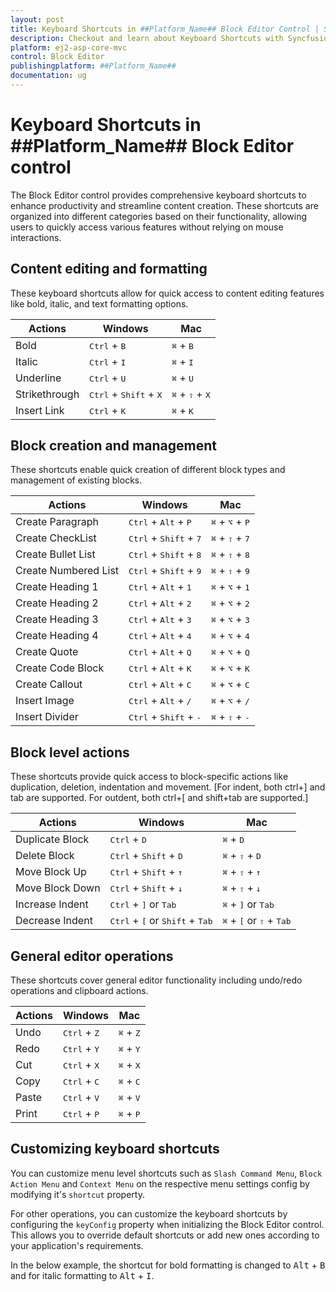 ```yaml
---
layout: post
title: Keyboard Shortcuts in ##Platform_Name## Block Editor Control | Syncfusion
description: Checkout and learn about Keyboard Shortcuts with Syncfusion Essential ##Platform_Name## BlockEditor control, its elements, and more details.
platform: ej2-asp-core-mvc
control: Block Editor
publishingplatform: ##Platform_Name##
documentation: ug
---
```


# Keyboard Shortcuts in ##Platform_Name## Block Editor control

The Block Editor control provides comprehensive keyboard shortcuts to enhance productivity and streamline content creation. These shortcuts are organized into different categories based on their functionality, allowing users to quickly access various features without relying on mouse interactions.

## Content editing and formatting

These keyboard shortcuts allow for quick access to content editing features like bold, italic, and text formatting options.

| Actions | Windows | Mac |
|---------|---------|-----|
| Bold | <kbd>Ctrl</kbd> + <kbd>B</kbd> | <kbd>⌘</kbd> + <kbd>B</kbd> |
| Italic | <kbd>Ctrl</kbd> + <kbd>I</kbd> | <kbd>⌘</kbd> + <kbd>I</kbd> |
| Underline | <kbd>Ctrl</kbd> + <kbd>U</kbd> | <kbd>⌘</kbd> + <kbd>U</kbd> |
| Strikethrough | <kbd>Ctrl</kbd> + <kbd>Shift</kbd> + <kbd>X</kbd> | <kbd>⌘</kbd> + <kbd>⇧</kbd> + <kbd>X</kbd> |
| Insert Link | <kbd>Ctrl</kbd> + <kbd>K</kbd> | <kbd>⌘</kbd> + <kbd>K</kbd> |

## Block creation and management

These shortcuts enable quick creation of different block types and management of existing blocks.

| Actions | Windows | Mac |
|---------|---------|-----|
| Create Paragraph | <kbd>Ctrl</kbd> + <kbd>Alt</kbd> + <kbd>P</kbd> | <kbd>⌘</kbd> + <kbd>⌥</kbd> + <kbd>P</kbd> |
| Create CheckList | <kbd>Ctrl</kbd> + <kbd>Shift</kbd> + <kbd>7</kbd> | <kbd>⌘</kbd> + <kbd>⇧</kbd> + <kbd>7</kbd> |
| Create Bullet List | <kbd>Ctrl</kbd> + <kbd>Shift</kbd> + <kbd>8</kbd> | <kbd>⌘</kbd> + <kbd>⇧</kbd> + <kbd>8</kbd> |
| Create Numbered List | <kbd>Ctrl</kbd> + <kbd>Shift</kbd> + <kbd>9</kbd> | <kbd>⌘</kbd> + <kbd>⇧</kbd> + <kbd>9</kbd> |
| Create Heading 1 | <kbd>Ctrl</kbd> + <kbd>Alt</kbd> + <kbd>1</kbd> | <kbd>⌘</kbd> + <kbd>⌥</kbd> + <kbd>1</kbd> |
| Create Heading 2 | <kbd>Ctrl</kbd> + <kbd>Alt</kbd> + <kbd>2</kbd> | <kbd>⌘</kbd> + <kbd>⌥</kbd> + <kbd>2</kbd> |
| Create Heading 3 | <kbd>Ctrl</kbd> + <kbd>Alt</kbd> + <kbd>3</kbd> | <kbd>⌘</kbd> + <kbd>⌥</kbd> + <kbd>3</kbd> |
| Create Heading 4 | <kbd>Ctrl</kbd> + <kbd>Alt</kbd> + <kbd>4</kbd> | <kbd>⌘</kbd> + <kbd>⌥</kbd> + <kbd>4</kbd> |
| Create Quote | <kbd>Ctrl</kbd> + <kbd>Alt</kbd> + <kbd>Q</kbd> | <kbd>⌘</kbd> + <kbd>⌥</kbd> + <kbd>Q</kbd> |
| Create Code Block | <kbd>Ctrl</kbd> + <kbd>Alt</kbd> + <kbd>K</kbd> | <kbd>⌘</kbd> + <kbd>⌥</kbd> + <kbd>K</kbd> |
| Create Callout | <kbd>Ctrl</kbd> + <kbd>Alt</kbd> + <kbd>C</kbd> | <kbd>⌘</kbd> + <kbd>⌥</kbd> + <kbd>C</kbd> |
| Insert Image | <kbd>Ctrl</kbd> + <kbd>Alt</kbd> + <kbd>/</kbd> | <kbd>⌘</kbd> + <kbd>⌥</kbd> + <kbd>/</kbd> |
| Insert Divider | <kbd>Ctrl</kbd> + <kbd>Shift</kbd> + <kbd>-</kbd> |<kbd>⌘</kbd> + <kbd>⇧</kbd> + <kbd>-</kbd> |

## Block level actions

These shortcuts provide quick access to block-specific actions like duplication, deletion, indentation and movement.
[For indent, both ctrl+] and tab are supported. For outdent, both ctrl+[ and shift+tab are supported.]

| Actions | Windows | Mac |
|---------|---------|-----|
| Duplicate Block | <kbd>Ctrl</kbd> + <kbd>D</kbd> | <kbd>⌘</kbd> + <kbd>D</kbd> |
| Delete Block | <kbd>Ctrl</kbd> + <kbd>Shift</kbd> + <kbd>D</kbd> | <kbd>⌘</kbd> + <kbd>⇧</kbd> + <kbd>D</kbd> |
| Move Block Up | <kbd>Ctrl</kbd> + <kbd>Shift</kbd> + <kbd>↑</kbd> | <kbd>⌘</kbd> + <kbd>⇧</kbd> + <kbd>↑</kbd> |
| Move Block Down | <kbd>Ctrl</kbd> + <kbd>Shift</kbd> + <kbd>↓</kbd> | <kbd>⌘</kbd> + <kbd>⇧</kbd> + <kbd>↓</kbd> |
| Increase Indent | <kbd>Ctrl</kbd> + <kbd>]</kbd> or <kbd>Tab</kbd> | <kbd>⌘</kbd> + <kbd>]</kbd> or <kbd>Tab</kbd> |
| Decrease Indent | <kbd>Ctrl</kbd> + <kbd>[</kbd> or <kbd>Shift</kbd> + <kbd>Tab</kbd> | <kbd>⌘</kbd> + <kbd>[</kbd> or <kbd>⇧</kbd> + <kbd>Tab</kbd> |

## General editor operations

These shortcuts cover general editor functionality including undo/redo operations and clipboard actions.

| Actions | Windows | Mac |
|---------|---------|-----|
| Undo | <kbd>Ctrl</kbd> + <kbd>Z</kbd> | <kbd>⌘</kbd> + <kbd>Z</kbd> |
| Redo | <kbd>Ctrl</kbd> + <kbd>Y</kbd> | <kbd>⌘</kbd> + <kbd>Y</kbd> |
| Cut | <kbd>Ctrl</kbd> + <kbd>X</kbd> | <kbd>⌘</kbd> + <kbd>X</kbd> |
| Copy | <kbd>Ctrl</kbd> + <kbd>C</kbd> | <kbd>⌘</kbd> + <kbd>C</kbd> |
| Paste | <kbd>Ctrl</kbd> + <kbd>V</kbd> | <kbd>⌘</kbd> + <kbd>V</kbd> |
| Print | <kbd>Ctrl</kbd> + <kbd>P</kbd> | <kbd>⌘</kbd> + <kbd>P</kbd> |

## Customizing keyboard shortcuts

You can customize menu level shortcuts such as `Slash Command Menu`, `Block Action Menu` and `Context Menu` on the respective menu settings config by modifying it's `shortcut` property.

For other operations, you can customize the keyboard shortcuts by configuring the `keyConfig` property when initializing the Block Editor control. This allows you to override default shortcuts or add new ones according to your application's requirements.

In the below example, the shortcut for bold formatting is changed to <kbd>Alt</kbd> + <kbd>B</kbd> and for italic formatting to <kbd>Alt</kbd> + <kbd>I</kbd>.

